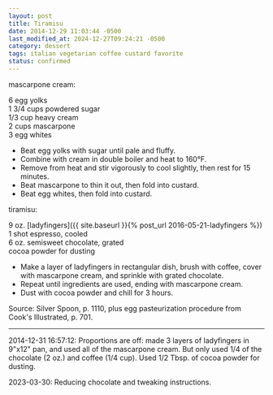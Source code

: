 ```yaml
---
layout: post
title: Tiramisu
date: 2014-12-29 11:03:44 -0500
last_modified_at: 2024-12-27T09:24:21 -0500
category: dessert
tags: italian vegetarian coffee custard favorite
status: confirmed
---
```

mascarpone cream:
  
6 egg yolks  
1 3/4 cups powdered sugar  
1/3 cup heavy cream  
2 cups mascarpone  
3 egg whites  

* Beat egg yolks with sugar until pale and fluffy.
* Combine with cream in double boiler and heat to 160°F.
* Remove from heat and stir vigorously to cool slightly, then rest for 15 minutes.
* Beat mascarpone to thin it out, then fold into custard.
* Beat egg whites, then fold into custard.

tiramisu:
  
9 oz. [ladyfingers]({{ site.baseurl }}{% post_url 2016-05-21-ladyfingers %})  
1 shot espresso, cooled  
6 oz. semisweet chocolate, grated  
cocoa powder for dusting  

* Make a layer of ladyfingers in rectangular dish, brush with coffee, cover with mascarpone cream, and sprinkle with grated chocolate.
* Repeat until ingredients are used, ending with mascarpone cream.
* Dust with cocoa powder and chill for 3 hours.

Source: Silver Spoon, p. 1110, plus egg pasteurization procedure from Cook's Illustrated, p. 701.  

---

2014-12-31 16:57:12: Proportions are off: made 3 layers of ladyfingers in 9"x12" pan,
and used all of the mascarpone cream.  But only used 1/4 of the chocolate (2 oz.)
and coffee (1/4 cup). Used 1/2 Tbsp. of cocoa powder for dusting.

2023-03-30: Reducing chocolate and tweaking instructions.
